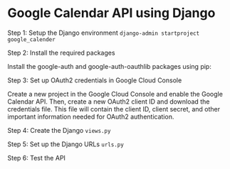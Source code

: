 # Google Calendar API using Django

Step 1: Setup the Django environment `django-admin startproject google_calender`

Step 2: Install the required packages
 
 Install the google-auth and google-auth-oauthlib packages using pip:
         
Step 3: Set up OAuth2 credentials in Google Cloud Console

Create a new project in the Google Cloud Console and enable the Google Calendar API. Then, create a new OAuth2 client ID and download the credentials file. This file will contain the client ID, client secret, and other important information needed for OAuth2 authentication.

Step 4: Create the Django `views.py`

Step 5: Set up the Django URLs `urls.py`

Step 6: Test the API
